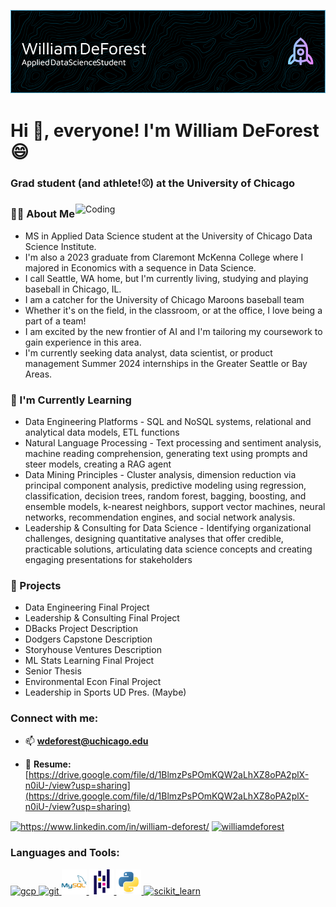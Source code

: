 ![MasterHead](./github-header-image.png)
<h1 align="left">Hi 👋, everyone! I'm William DeForest 😄</h1>
<h3 align="left">Grad student (and athlete!⚾) at the University of Chicago</h3>
<img align="right" alt="Coding" width="400" src="https://i.gifer.com/OyGx.gif">

### 💁‍♂️ About Me
- MS in Applied Data Science student at the University of Chicago Data Science Institute.
- I'm also a 2023 graduate from Claremont McKenna College where I majored in Economics with a sequence in Data Science.
- I call Seattle, WA home, but I'm currently living, studying and playing baseball in Chicago, IL.
- I am a catcher for the University of Chicago Maroons baseball team
- Whether it's on the field, in the classroom, or at the office, I love being a part of a team!
- I am excited by the new frontier of AI and I'm tailoring my coursework to gain experience in this area.
- I'm currently seeking data analyst, data scientist, or product management Summer 2024 internships in the Greater Seattle or Bay Areas.

### 🌱 I'm Currently Learning
- Data Engineering Platforms - SQL and NoSQL systems, relational and analytical data models, ETL functions 
- Natural Language Processing - Text processing and sentiment analysis, machine reading comprehension, generating text using prompts and steer models, creating a RAG agent
- Data Mining Principles - Cluster analysis, dimension reduction via principal component analysis, predictive modeling using regression, classification, decision trees, random forest, bagging, boosting, and ensemble models, k-nearest neighbors, support vector machines, neural networks, recommendation engines, and social network analysis.
- Leadership & Consulting for Data Science - Identifying organizational challenges, designing quantitative analyses that offer credible, practicable
solutions, articulating data science concepts and creating engaging presentations for stakeholders

### 🔭 Projects
- Data Engineering Final Project
- Leadership & Consulting Final Project
- DBacks Project Description
- Dodgers Capstone Description
- Storyhouse Ventures Description
- ML Stats Learning Final Project
- Senior Thesis
- Environmental Econ Final Project
- Leadership in Sports UD Pres. (Maybe)



<h3 align="left">Connect with me:</h3>

- 📫 **wdeforest@uchicago.edu**

- 📄 **Resume:** [https://drive.google.com/file/d/1BlmzPsPOmKQW2aLhXZ8oPA2plX-n0iU-/view?usp=sharing](https://drive.google.com/file/d/1BlmzPsPOmKQW2aLhXZ8oPA2plX-n0iU-/view?usp=sharing)

<p align="left">
<a href="https://linkedin.com/in/https://www.linkedin.com/in/william-deforest/" target="blank"><img align="center" src="https://raw.githubusercontent.com/rahuldkjain/github-profile-readme-generator/master/src/images/icons/Social/linked-in-alt.svg" alt="https://www.linkedin.com/in/william-deforest/" height="30" width="40" /></a>
<a href="https://instagram.com/williamdeforest" target="blank"><img align="center" src="https://raw.githubusercontent.com/rahuldkjain/github-profile-readme-generator/master/src/images/icons/Social/instagram.svg" alt="williamdeforest" height="30" width="40" /></a>
</p>

<h3 align="left">Languages and Tools:</h3>
<p align="left"> <a href="https://cloud.google.com" target="_blank" rel="noreferrer"> <img src="https://www.vectorlogo.zone/logos/google_cloud/google_cloud-icon.svg" alt="gcp" width="40" height="40"/> </a> <a href="https://git-scm.com/" target="_blank" rel="noreferrer"> <img src="https://www.vectorlogo.zone/logos/git-scm/git-scm-icon.svg" alt="git" width="40" height="40"/> </a> <a href="https://www.mysql.com/" target="_blank" rel="noreferrer"> <img src="https://raw.githubusercontent.com/devicons/devicon/master/icons/mysql/mysql-original-wordmark.svg" alt="mysql" width="40" height="40"/> </a> <a href="https://pandas.pydata.org/" target="_blank" rel="noreferrer"> <img src="https://raw.githubusercontent.com/devicons/devicon/2ae2a900d2f041da66e950e4d48052658d850630/icons/pandas/pandas-original.svg" alt="pandas" width="40" height="40"/> </a> <a href="https://www.python.org" target="_blank" rel="noreferrer"> <img src="https://raw.githubusercontent.com/devicons/devicon/master/icons/python/python-original.svg" alt="python" width="40" height="40"/> </a> <a href="https://scikit-learn.org/" target="_blank" rel="noreferrer"> <img src="https://upload.wikimedia.org/wikipedia/commons/0/05/Scikit_learn_logo_small.svg" alt="scikit_learn" width="40" height="40"/> </a> </p>

